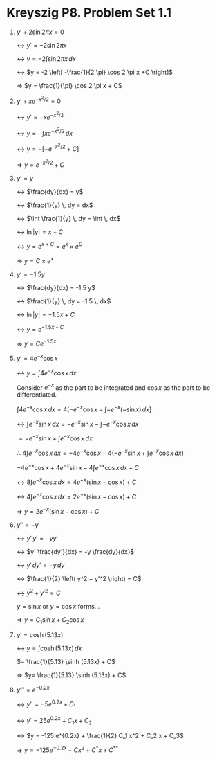 # Kreyszig P8. Problem Set 1.1

1. $y' + 2\sin 2\pi x = 0$
    
    ↔ $y' = -2\sin 2 \pi x$
    
    ↔ $y = -2 \int \sin 2\pi x \, dx$
    
    ↔ $y = -2 \left[ -\frac{1}{2 \pi} \cos 2 \pi x +C \right]$
    
    ⇒ $y = \frac{1}{\pi} \cos 2 \pi x + C$
    
2. $y' + x e^{-x^2 / 2} = 0$
    
    ↔ $y' = -x e^{-x^2 / 2}$
    
    ↔ $y = - \int x e^{-x^2 / 2} \, dx$
    
    ↔ $y = - \left[ -e^{-x^2 / 2} + C \right]$
    
    ⇒ $y = e^{-x^2 / 2} + C$
    
3. $y' = y$
    
    ↔ $\frac{dy}{dx} = y$
    
    ↔ $\frac{1}{y} \, dy = dx$
    
    ↔ $\int \frac{1}{y} \, dy = \int \, dx$
    
    ↔ $\ln |y| = x + C$
    
    ↔ $y = e^{x + C} = e^x \times e^C$
    
    ⇒ $y = C \times e^x$ 
    
4. $y' = -1.5 y$
    
    ↔ $\frac{dy}{dx} = -1.5 y$
    
    ↔ $\frac{1}{y} \, dy = -1.5 \, dx$
    
    ↔ $\ln |y| = -1.5x + C$
    
    ↔ $y = e^{-1.5 x + C}$
    
    ⇒ $y = C e^{-1.5x}$
    
5. $y' = 4e^{-x} \cos x$
    
    ↔ $y = \int 4e^{-x } \cos x \, dx$ 
    
    Consider $e^{-x}$ as the part to be integrated and $\cos x$ as the part to be differentiated.
    
    $\int 4 e^{-x} \cos x \, dx = 4 \left[ -e^{-x} \cos x - \int -e^{-x} (-\sin x) \, dx \right]$
    
    ↔ $\int e^{-x} \sin x \, dx = -e^{-x} \sin x - \int -e^{-x} \cos x \, dx$ 
    
    $= -e^{-x} \sin x + \int e^{-x} \cos x \, dx$  
    
    ∴ $4 \int e^{-x} \cos x \, dx = - 4e^{-x} \cos x -4 \left( -e^{-x} \sin x + \int e^{-x} \cos x \, dx  \right)$
    
    $-4e^{-x} \cos x + 4e^{-x} \sin x - 4 \int e^{-x} \cos x \, dx + C$
    
    ↔ $8 \int e^{-x} \cos x \, dx = 4 e^{-x} \left(\sin x  - \cos x\right) + C$
    
    ↔ $4 \int e^{-x} \cos x \, dx = 2 e^{-x} \left(\sin x  - \cos x\right) + C$
    
    ⇒  $y = 2e^{-x} \left( \sin x - \cos x \right) + C$
    
6. $y'' = -y$
    
    ↔ $y'' y' = -y y'$
    
    ↔ $y' \frac{dy'}{dx} = -y \frac{dy}{dx}$
    
    ↔ $y' \, dy' = - y \, dy$
    
    ↔ $\frac{1}{2} \left( y^2 + y'^2 \right) = C$
    
    ↔ $y^2 + y'^2 = C$
    
    $y = \sin x$ or $y = \cos x$ forms...
    
    ⇒ $y = C_1 \sin x + C_2 \cos x$
    
7. $y' = \cosh (5.13x)$
    
    ↔ $y = \int \cosh (5.13x) \, dx$
    
    $= \frac{1}{5.13} \sinh (5.13x) + C$
    
    ⇒ $y= \frac{1}{5.13} \sinh (5.13x) + C$
    
8. $y''' = e^{-0.2x}$
    
    ↔ $y'' = -5 e^{0.2x} + C_1$ 
    
    ↔ $y' = 25e^{0.2x} + C_1 x + C_2$ 
    
    ↔ $y = -125 e^{0.2x} + \frac{1}{2} C_1 x^2 + C_2 x + C_3$ 
    
    ⇒ $y = -125 e^{-0.2x} + Cx^2 + C^* x + C^{**}$
